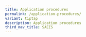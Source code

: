 ```yaml
---
title: Application procedures
permalink: /application-procedures/
variant: tiptap
description: Application procedures
third_nav_title: SAEIS
---
```

